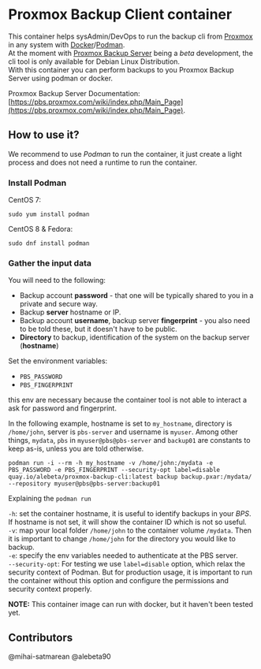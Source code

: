 # Proxmox Backup Client container  

This container helps sysAdmin/DevOps to run the backup cli from [Proxmox](https://proxmox.com/en/) in any system with [Docker](https://www.docker.com/)/[Podman](https://podman.io/).  
At the moment with [Proxmox Backup Server](https://pbs.proxmox.com/wiki/index.php/Main_Page) being a *beta* development, the cli tool is only available for Debian Linux Distribution.  
With this container you can perform backups to you Proxmox Backup Server using podman or docker.

Proxmox Backup Server Documentation: [https://pbs.proxmox.com/wiki/index.php/Main_Page](https://pbs.proxmox.com/wiki/index.php/Main_Page).  

## How to use it?

We recommend to use *Podman* to run the container, it just create a light process and does not need a runtime to run the container.

### Install Podman

CentOS 7:

`sudo yum install podman`

CentOS 8 & Fedora:

`sudo dnf install podman`

### Gather the input data

You will need to the following:

* Backup account **password** - that one will be typically shared to you in a private and secure way.
* Backup **server** hostname or IP.
* Backup account **username**, backup server **fingerprint** - you also need to be told these, but it doesn't have to be public.
* **Directory** to backup, identification of the system on the backup server (**hostname**)

Set the environment variables:

* `PBS_PASSWORD`
* `PBS_FINGERPRINT`

this env are necessary because the container tool is not able to interact a ask for password and fingerprint.  

In the following example, hostname is set to `my_hostname`, directory is `/home/john`, server is `pbs-server` and username is `myuser`.
Among other things, `mydata`, `pbs` in `myuser@pbs@pbs-server` and `backup01` are constants to keep as-is, unless you are told otherwise.

`podman run -i --rm -h my_hostname -v /home/john:/mydata -e PBS_PASSWORD -e PBS_FINGERPRINT --security-opt label=disable quay.io/alebeta/proxmox-backup-cli:latest backup backup.pxar:/mydata/ --repository myuser@pbs@pbs-server:backup01`

Explaining the `podman run`

`-h`: set the container hostname, it is useful to identify backups in your *BPS*. If hostname is not set, it will show the container ID which is not so useful.  
`-v`: map your local folder `/home/john` to the container volume `/mydata`. Then it is important to change `/home/john` for the directory you would like to backup.  
`-e`: specify the env variables needed to authenticate at the PBS server.  
`--security-opt`: For testing we use `label=disable` option, which relax the security context of Podman. But for production usage, it is important to run the container without this option and configure the permissions and security context properly.  

**NOTE:** This container image can run with docker, but it haven't been tested yet.

## Contributors

@mihai-satmarean @alebeta90
